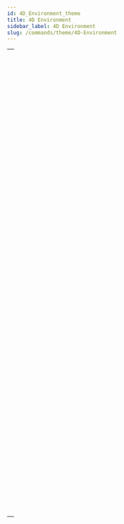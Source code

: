 ```yaml
---
id: 4D_Environment_theme
title: 4D Environment
sidebar_label: 4D Environment
slug: /commands/theme/4D-Environment
---
```



||
|---|
|[<!-- INCLUDE #_command_.Application file.Syntax -->](../../commands-legacy/application-file.md)<br/>|
|[<!-- INCLUDE #_command_.Application info.Syntax -->](../../commands-legacy/application-info.md)<br/>|
|[<!-- INCLUDE #_command_.Application type.Syntax -->](../../commands-legacy/application-type.md)<br/>|
|[<!-- INCLUDE #_command_.Application version.Syntax -->](../../commands-legacy/application-version.md)<br/>|
|[<!-- INCLUDE #_command_.BUILD APPLICATION.Syntax -->](../../commands-legacy/build-application.md)<br/>|
|[<!-- INCLUDE #_command_.Compact data file.Syntax -->](../../commands-legacy/compact-data-file.md)<br/>|
|[<!-- INCLUDE #_command_.COMPONENT LIST.Syntax -->](../../commands-legacy/component-list.md)<br/>|
|[<!-- INCLUDE #_command_.CREATE DATA FILE.Syntax -->](../../commands-legacy/create-data-file.md)<br/>|
|[<!-- INCLUDE #_command_.Data file.Syntax -->](../../commands-legacy/data-file.md)<br/>|
|[<!-- INCLUDE #_command_.Database measures.Syntax -->](../../commands-legacy/database-measures.md)<br/>|
|[<!-- INCLUDE #_command_.DROP REMOTE USER.Syntax -->](../../commands-legacy/drop-remote-user.md)<br/>|
|[<!-- INCLUDE #_command_.ds.Syntax -->](../../commands/ds.md)<br/>|
|[<!-- INCLUDE #_command_.Export structure file.Syntax -->](../../commands-legacy/export-structure-file.md)<br/>|
|[<!-- INCLUDE #_command_.Get 4D file.Syntax -->](../../commands-legacy/get-4d-file.md)<br/>|
|[<!-- INCLUDE #_command_.Get 4D folder.Syntax -->](../../commands-legacy/get-4d-folder.md)<br/>|
|[<!-- INCLUDE #_command_.Get database localization.Syntax -->](../../commands-legacy/get-database-localization.md)<br/>|
|[<!-- INCLUDE #_command_.Get database parameter.Syntax -->](../../commands-legacy/get-database-parameter.md)<br/>|
|[<!-- INCLUDE #_command_.Last update log path.Syntax -->](../../commands-legacy/last-update-log-path.md)<br/>|
|[<!-- INCLUDE #_command_.Is compiled mode.Syntax -->](../../commands-legacy/is-compiled-mode.md)<br/>|
|[<!-- INCLUDE #_command_.Is data file locked.Syntax -->](../../commands-legacy/is-data-file-locked.md)<br/>|
|[<!-- INCLUDE #_command_.NOTIFY RESOURCES FOLDER MODIFICATION.Syntax -->](../../commands-legacy/notify-resources-folder-modification.md)<br/>|
|[<!-- INCLUDE #_command_.OPEN ADMINISTRATION WINDOW.Syntax -->](../../commands-legacy/open-administration-window.md)<br/>|
|[<!-- INCLUDE #_command_.OPEN DATA FILE.Syntax -->](../../commands-legacy/open-data-file.md)<br/>|
|[<!-- INCLUDE #_command_.OPEN DATABASE.Syntax -->](../../commands-legacy/open-database.md)<br/>|
|[<!-- INCLUDE #_command_.Open datastore.Syntax -->](../../commands/open-datastore.md)<br/>|
|[<!-- INCLUDE #_command_.OPEN RUNTIME EXPLORER.Syntax -->](../../commands-legacy/open-runtime-explorer.md)<br/>|
|[<!-- INCLUDE #_command_.OPEN SECURITY CENTER.Syntax -->](../../commands-legacy/open-security-center.md)<br/>|
|[<!-- INCLUDE #_command_.OPEN SETTINGS WINDOW.Syntax -->](../../commands-legacy/open-settings-window.md)<br/>|
|[<!-- INCLUDE #_command_.PLUGIN LIST.Syntax -->](../../commands-legacy/plugin-list.md)<br/>|
|[<!-- INCLUDE #_command_.QUIT 4D.Syntax -->](../../commands-legacy/quit-4d.md)<br/>|
|[<!-- INCLUDE #_command_.REJECT NEW REMOTE CONNECTIONS.Syntax -->](../../commands-legacy/reject-new-remote-connections.md)<br/>|
|[<!-- INCLUDE #_command_.RELOAD PROJECT.Syntax -->](../../commands-legacy/reload-project.md)<br/>|
|[<!-- INCLUDE #_command_.RESTART 4D.Syntax -->](../../commands-legacy/restart-4d.md)<br/>|
|[<!-- INCLUDE #_command_.SEND MESSAGE TO REMOTE USER.Syntax -->](../../commands-legacy/send-message-to-remote-user.md)<br/>|
|[<!-- INCLUDE #_command_.SET DATABASE LOCALIZATION.Syntax -->](../../commands-legacy/set-database-localization.md)<br/>|
|[<!-- INCLUDE #_command_.SET DATABASE PARAMETER.Syntax -->](../../commands-legacy/set-database-parameter.md)<br/>|
|[<!-- INCLUDE #_command_.SET UPDATE FOLDER.Syntax -->](../../commands-legacy/set-update-folder.md)<br/>|
|[<!-- INCLUDE #_command_.Structure file.Syntax -->](../../commands-legacy/structure-file.md)<br/>|
|[<!-- INCLUDE #_command_.Table fragmentation.Syntax -->](../../commands-legacy/table-fragmentation.md)<br/>|
|[<!-- INCLUDE #_command_.VERIFY CURRENT DATA FILE.Syntax -->](../../commands-legacy/verify-current-data-file.md)<br/>|
|[<!-- INCLUDE #_command_.VERIFY DATA FILE.Syntax -->](../../commands-legacy/verify-data-file.md)<br/>|
|[<!-- INCLUDE #_command_.Version type.Syntax -->](../../commands-legacy/version-type.md)<br/>|
